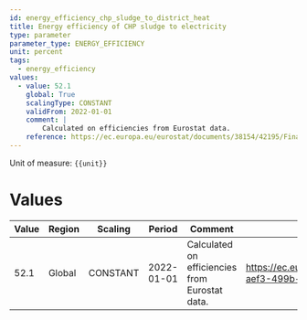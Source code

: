 ```yaml
---
id: energy_efficiency_chp_sludge_to_district_heat
title: Energy efficiency of CHP sludge to electricity
type: parameter
parameter_type: ENERGY_EFFICIENCY
unit: percent
tags:
  - energy_efficiency
values:
  - value: 52.1
    global: True
    scalingType: CONSTANT
    validFrom: 2022-01-01
    comment: |
        Calculated on efficiencies from Eurostat data.
    reference: https://ec.europa.eu/eurostat/documents/38154/42195/Final_CHP_reporting_instructions_reference_year_2016_onwards_30052017.pdf/f114b673-aef3-499b-bf38-f58998b40fe6
---
```



Unit of measure: `{{unit}}`


# Values


| Value | Region | Scaling | Period | Comment | Reference |
|-------|--------|---------|--------|---------|-----------|
| 52.1 | Global | CONSTANT | 2022-01-01 | Calculated on efficiencies from Eurostat data. | https://ec.europa.eu/eurostat/documents/38154/42195/Final_CHP_reporting_instructions_reference_year_2016_onwards_30052017.pdf/f114b673-aef3-499b-bf38-f58998b40fe6 |



